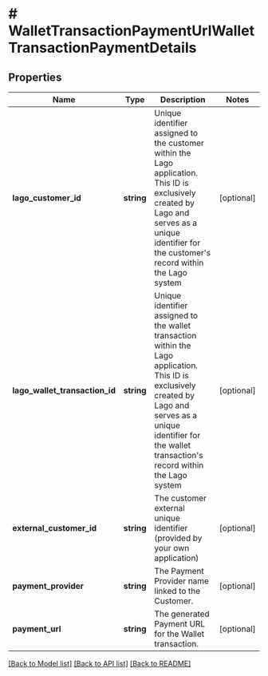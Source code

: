 # # WalletTransactionPaymentUrlWalletTransactionPaymentDetails

## Properties

Name | Type | Description | Notes
------------ | ------------- | ------------- | -------------
**lago_customer_id** | **string** | Unique identifier assigned to the customer within the Lago application. This ID is exclusively created by Lago and serves as a unique identifier for the customer&#39;s record within the Lago system | [optional]
**lago_wallet_transaction_id** | **string** | Unique identifier assigned to the wallet transaction within the Lago application. This ID is exclusively created by Lago and serves as a unique identifier for the wallet transaction&#39;s record within the Lago system | [optional]
**external_customer_id** | **string** | The customer external unique identifier (provided by your own application) | [optional]
**payment_provider** | **string** | The Payment Provider name linked to the Customer. | [optional]
**payment_url** | **string** | The generated Payment URL for the Wallet transaction. | [optional]

[[Back to Model list]](../../README.md#models) [[Back to API list]](../../README.md#endpoints) [[Back to README]](../../README.md)
